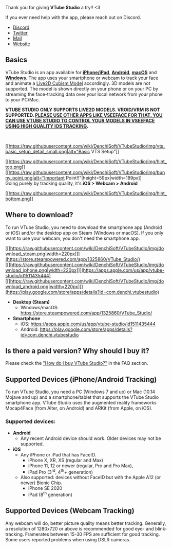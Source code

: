 Thank you for giving **VTube Studio** a try!! <3

If you ever need help with the app, please reach out on Discord.

* [Discord](https://discord.gg/vtubestudio)
* [Twitter](https://twitter.com/VTubeStudio)
* [Mail](mailto:denchi@denchisoft.com)
* [Website](https://denchisoft.com)

## Basics

VTube Studio is an app available for **[iPhone/iPad](https://apps.apple.com/us/app/vtube-studio/id1511435444)**, **[Android](https://play.google.com/store/apps/details?id=com.denchi.vtubestudio)**, **[macOS](https://store.steampowered.com/app/1325860/VTube_Studio/)** and **[Windows](https://store.steampowered.com/app/1325860/VTube_Studio/)**. The app uses your smartphone or webcam to track your face and animate a [Live2D Cubism Model](https://www.live2d.com/en/) accordingly. 3D models are not supported. The model is shown directly on your phone or on your PC by streaming the face-tracking data over your local network from your phone to your PC/Mac.

**VTUBE STUDIO ONLY SUPPORTS LIVE2D MODELS. VROID/VRM IS NOT SUPPORTED. [PLEASE USE OTHER APPS LIKE VSEEFACE FOR THAT. YOU CAN USE VTUBE STUDIO TO CONTROL YOUR MODELS IN VSEEFACE USING HIGH QUALITY IOS TRACKING](https://github.com/DenchiSoft/VTubeStudio/wiki/Sending-data-to-VSeeFace/).**

<br/>

[[https://raw.githubusercontent.com/wiki/DenchiSoft/VTubeStudio/img/vts_basic_setup_detail_small.png|alt="Basic VTS Setup"]]

[[https://raw.githubusercontent.com/wiki/DenchiSoft/VTubeStudio/img/hint_top.png]]
[[https://raw.githubusercontent.com/wiki/DenchiSoft/VTubeStudio/img/bunny_point.png|alt="Important Point!!"|height=59px|width=189px]]<br/>
Going purely by tracking quality, it's **iOS \> Webcam \> Android**

[[https://raw.githubusercontent.com/wiki/DenchiSoft/VTubeStudio/img/hint_bottom.png]]

## Where to download?

To run VTube Studio, you need to download the smartphone app (Android or iOS) and/or the desktop app on Steam (Windows or macOS). If you only want to use your webcam, you don't need the smartphone app.

[[[https://raw.githubusercontent.com/wiki/DenchiSoft/VTubeStudio/img/download_steam.png|width=220px]]](https://store.steampowered.com/app/1325860/VTube_Studio/)
[[[https://raw.githubusercontent.com/wiki/DenchiSoft/VTubeStudio/img/download_iphone.png|width=220px]]](https://apps.apple.com/us/app/vtube-studio/id1511435444)
[[[https://raw.githubusercontent.com/wiki/DenchiSoft/VTubeStudio/img/download_android.png|width=220px]]](https://play.google.com/store/apps/details?id=com.denchi.vtubestudio)

* **Desktop (Steam)**
  * Windows/macOS: https://store.steampowered.com/app/1325860/VTube_Studio/
* **Smartphone**
  * iOS: https://apps.apple.com/us/app/vtube-studio/id1511435444
  * Android: https://play.google.com/store/apps/details?id=com.denchi.vtubestudio

## Is there a paid version? Why should I buy it?

Please check the ["How do I buy VTube Studio?"](https://github.com/DenchiSoft/VTubeStudio/wiki/FAQ) in the FAQ section.

## Supported Devices (iPhone/Android Tracking)

To run VTube Studio, you need a PC (Windows 7 and up) or Mac (10.14 Mojave and up) and a smartphone/tablet that supports the VTube Studio smartphone app. VTube Studio uses the augmented reality frameworks Mocap4Face (from Alter, on Android) and ARKit (from Apple, on iOS).

### Supported devices:
* **Android**
  * Any recent Android device should work. Older devices may not be supported.
* **iOS**
  * Any iPhone or iPad that has FaceID.
    * iPhone X, XR, XS (regular and Max)
    * iPhone 11, 12 or newer (regular, Pro and Pro Max),
    * iPad Pro (3<sup>rd</sup>, 4<sup>th</sup>+ generation)
  * Also supported: devices without FaceID but with the Apple A12 (or newer) Bionic Chip.
    * iPhone SE 2020
    * iPad (8<sup>th</sup> generation)

## Supported Devices (Webcam Tracking)

Any webcam will do, better picture quality means better tracking. Generally, a resolution of 1280x720 or above is recommended for good eye- and blink-tracking. Framerates between 15-30 FPS are sufficient for good tracking. Some users reported problems when using DSLR cameras.